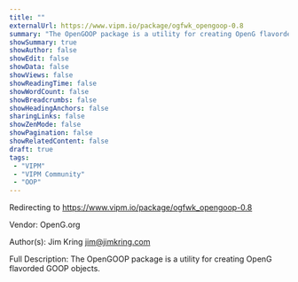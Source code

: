 ```yaml
---
title: ""
externalUrl: https://www.vipm.io/package/ogfwk_opengoop-0.8
summary: "The OpenGOOP package is a utility for creating OpenG flavorded GOOP objects.."
showSummary: true
showAuthor: false
showEdit: false
showData: false
showViews: false
showReadingTime: false
showWordCount: false
showBreadcrumbs: false
showHeadingAnchors: false
sharingLinks: false
showZenMode: false
showPagination: false
showRelatedContent: false
draft: true
tags:
 - "VIPM"
 - "VIPM Community"
 - "OOP"
---
```


Redirecting to https://www.vipm.io/package/ogfwk_opengoop-0.8

Vendor: OpenG.org

Author(s): Jim Kring <jim@jimkring.com>
 
Full Description:
The OpenGOOP package is a utility for creating OpenG flavorded GOOP objects.